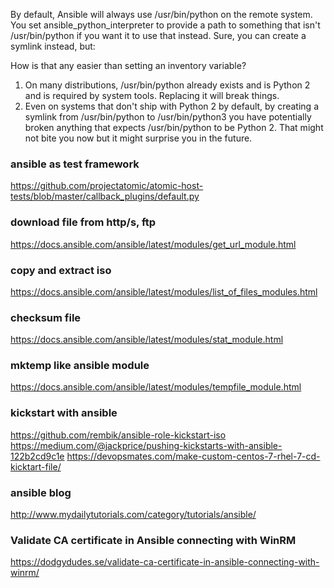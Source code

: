 By default, Ansible will always use /usr/bin/python on the remote system.
You set ansible_python_interpreter to provide a path to something that isn't
/usr/bin/python if you want it to use that instead. Sure, you can create a
symlink instead, but:

How is that any easier than setting an inventory variable?
1. On many distributions, /usr/bin/python already exists and is Python 2 and is
required by system tools. Replacing it will break things.
1. Even on systems that don't ship with Python 2 by default, by creating a
symlink from /usr/bin/python to /usr/bin/python3 you have potentially broken
anything that expects /usr/bin/python to be Python 2. That might not bite
you now but it might surprise you in the future.

### ansible as test framework
https://github.com/projectatomic/atomic-host-tests/blob/master/callback_plugins/default.py

### download file from http/s, ftp
https://docs.ansible.com/ansible/latest/modules/get_url_module.html

### copy and extract iso
https://docs.ansible.com/ansible/latest/modules/list_of_files_modules.html

### checksum file
https://docs.ansible.com/ansible/latest/modules/stat_module.html

### mktemp like ansible module
https://docs.ansible.com/ansible/latest/modules/tempfile_module.html

### kickstart with ansible
https://github.com/rembik/ansible-role-kickstart-iso
https://medium.com/@jackprice/pushing-kickstarts-with-ansible-122b2cd9c1e
https://devopsmates.com/make-custom-centos-7-rhel-7-cd-kicktart-file/

### ansible blog
http://www.mydailytutorials.com/category/tutorials/ansible/

### Validate CA certificate in Ansible connecting with WinRM
https://dodgydudes.se/validate-ca-certificate-in-ansible-connecting-with-winrm/

